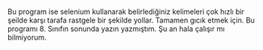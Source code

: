 Bu program ise selenium kullanarak belirlediğiniz kelimeleri çok hızlı bir şeilde karşı tarafa rastgele bir şekilde yollar. 
Tamamen gıcık etmek için. Bu programı 8. Sınıfın sonunda yazın yazmıştım. Şu an hala çalışır mı bilmiyorum.
